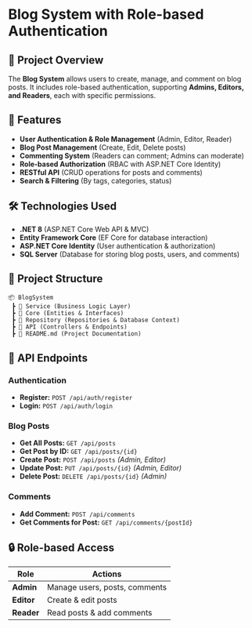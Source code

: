# Blog System with Role-based Authentication

## 📌 Project Overview
The **Blog System**  allows users to create, manage, and comment on blog posts. It includes role-based authentication, supporting **Admins, Editors, and Readers**, each with specific permissions.

## 🚀 Features
- **User Authentication & Role Management** (Admin, Editor, Reader)
- **Blog Post Management** (Create, Edit, Delete posts)
- **Commenting System** (Readers can comment; Admins can moderate)
- **Role-based Authorization** (RBAC with ASP.NET Core Identity)
- **RESTful API** (CRUD operations for posts and comments)
- **Search & Filtering** (By tags, categories, status)

## 🛠️ Technologies Used
- **.NET 8** (ASP.NET Core Web API & MVC)
- **Entity Framework Core** (EF Core for database interaction)
- **ASP.NET Core Identity** (User authentication & authorization)
- **SQL Server** (Database for storing blog posts, users, and comments)

## 📂 Project Structure
```
📦 BlogSystem
 ┣ 📂 Service (Business Logic Layer)
 ┣ 📂 Core (Entities & Interfaces)
 ┣ 📂 Repository (Repositories & Database Context)
 ┣ 📂 API (Controllers & Endpoints)
 ┣ 📜 README.md (Project Documentation)
```

## 🔗 API Endpoints
### Authentication
- **Register:** `POST /api/auth/register`
- **Login:** `POST /api/auth/login`

### Blog Posts
- **Get All Posts:** `GET /api/posts`
- **Get Post by ID:** `GET /api/posts/{id}`
- **Create Post:** `POST /api/posts` _(Admin, Editor)_
- **Update Post:** `PUT /api/posts/{id}` _(Admin, Editor)_
- **Delete Post:** `DELETE /api/posts/{id}` _(Admin)_

### Comments
- **Add Comment:** `POST /api/comments`
- **Get Comments for Post:** `GET /api/comments/{postId}`

## 🔒 Role-based Access
| Role  | Actions |
|--------|------------------------|
| **Admin** | Manage users, posts, comments |
| **Editor** | Create & edit posts |
| **Reader** | Read posts & add comments |

